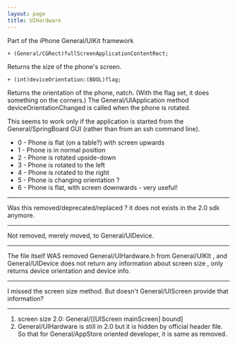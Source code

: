 ```yaml
---
layout: page
title: UIHardware
---
```




Part of the iPhone General/UIKit framework

<code>+ (General/CGRect)fullScreenApplicationContentRect;</code>

Returns the size of the phone's screen.

<code>+ (int)deviceOrientation:(BOOL)flag;</code>

Returns the orientation of the phone, natch. (With the flag set, it does something on the corners.) The General/UIApplication method deviceOrientationChanged is called when the phone is rotated.

This seems to work only if the application is started from the General/SpringBoard GUI (rather than from an ssh command line).


* 0 - Phone is flat (on a table?) with screen upwards
* 1 - Phone is in normal position
* 2 - Phone is rotated upside-down
* 3 - Phone is rotated to the left
* 4 - Phone is rotated to the right
* 5 - Phone is changing orientation ? 
* 6 - Phone is flat, with screen downwards - very useful!


----

Was this removed/deprecated/replaced ? it does not exists in the 2.0 sdk anymore.

----
Not removed, merely moved, to General/UIDevice.


----
The file itself WAS removed General/UIHardware.h from General/UIKIt , and General/UIDevice does not return any information about screen size  , only returns device orientation and device info.

----
I missed the screen size method. But doesn't General/UIScreen provide that information?

----
1. screen size 2.0: General/[[UIScreen mainScreen] bound]
2. General/UIHardware is still in 2.0 but it is hidden by official header file. So that for General/AppStore oriented developer, it is same as removed.
